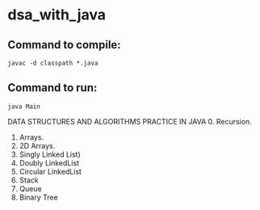 # dsa_with_java
## Command to compile: 
    javac -d classpath *.java
## Command to run: 
    java Main
DATA STRUCTURES AND ALGORITHMS PRACTICE IN JAVA
0. Recursion.
1. Arrays.
2. 2D Arrays.
3. Singly Linked List)
4. Doubly LinkedList
5. Circular LinkedList
6. Stack
7. Queue
8. Binary Tree
